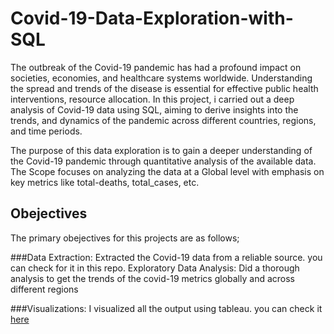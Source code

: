 # Covid-19-Data-Exploration-with-SQL
The outbreak of the Covid-19 pandemic has had a profound impact on societies, economies, and healthcare systems worldwide. Understanding the spread and trends of the disease is essential for effective public health interventions, resource allocation. In this project, i carried out a deep analysis of Covid-19 data using SQL, aiming to derive insights into the trends, and dynamics of the pandemic across different countries, regions, and time periods.

The purpose of this data exploration is to gain a deeper understanding of the Covid-19 pandemic through quantitative analysis of the available data. 
The Scope focuses on analyzing the data at a Global level with emphasis on key metrics like total-deaths, total_cases, etc. 

## Obejectives 
The primary obejectives for this projects are as follows;

###Data Extraction:
Extracted the Covid-19 data from a reliable source. you can check for it in this repo.
Exploratory Data Analysis: Did a thorough analysis to get the trends of the covid-19 metrics globally and across different regions 

###Visualizations:
I visualized all the output using tableau. you can check it [here](https://public.tableau.com/app/profile/gabriel.adeniran/viz/CovidDashboard_17128469889580/Dashboard1)
